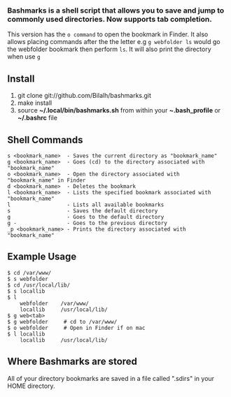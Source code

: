 ### Bashmarks is a shell script that allows you to save and jump to commonly used directories. Now supports tab completion.

This version has the `o command` to open the bookmark in Finder.
It also allows placing commands after the the letter e.g `g webfolder ls` would go the webfolder bookmark then perform `ls`.  It will also print the directory when use `g` 

## Install

1. git clone git://github.com/Bilalh/bashmarks.git
2. make install
3. source **~/.local/bin/bashmarks.sh** from within your **~.bash\_profile** or **~/.bashrc** file

## Shell Commands

	s <bookmark_name>  - Saves the current directory as "bookmark_name"
	g <bookmark_name>  - Goes (cd) to the directory associated with "bookmark_name"
	o <bookmark_name>  - Open the directory associated with "bookmark_name" in Finder
	d <bookmark_name>  - Deletes the bookmark
	l <bookmark_name>  - Lists the specified bookmark associated with "bookmark_name"
	l                  - Lists all available bookmarks
	s                  - Saves the default directory
	g                  - Goes to the default directory
	g -                - Goes to the previous directory
	_p <bookmark_name> - Prints the directory associated with "bookmark_name"
    
## Example Usage

	$ cd /var/www/
	$ s webfolder
	$ cd /usr/local/lib/
	$ s locallib
	$ l
		webfolder	 /var/www/
		locallib	 /usr/local/lib/
	$ g web<tab>
	$ g webfolder	  # cd to /var/www/
	$ o webfolder	  # Open in Finder if on mac
	$ l locallib
		locallib	 /usr/local/lib/
		
## Where Bashmarks are stored
    
All of your directory bookmarks are saved in a file called ".sdirs" in your HOME directory.
